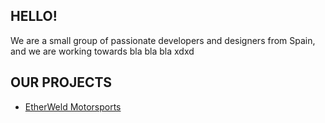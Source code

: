 
## HELLO!
We are a small group of passionate developers and designers from Spain, and we are working towards bla bla bla xdxd

## OUR PROJECTS

* [EtherWeld Motorsports](https://greenonionstudios.github.io/EtherweldMotorsports/)







